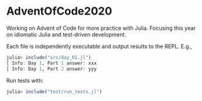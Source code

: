 # AdventOfCode2020

Working on Advent of Code for more practice with Julia. Focusing this year on idiomatic Julia and test-driven development.

Each file is independently executable and output results to the REPL. E.g., 
```julia
julia> include("src/day_01.jl")
[ Info: Day 1, Part 1 answer: xxx
[ Info: Day 1, Part 2 answer: yyy
```

Run tests with:
```julia
julia> include("test/run_tests.jl")
```